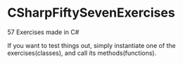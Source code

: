 # CSharpFiftySevenExercises
57 Exercises made in C#

If you want to test things out, simply instantiate one of the exercises(classes), and call its methods(functions).
